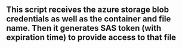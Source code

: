 ## This script receives the azure storage blob credentials as well as the container and file name. Then it generates SAS token (with expiration time) to provide access to that file
